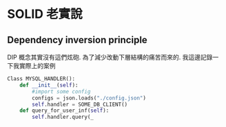 # SOLID 老實說
## Dependency inversion principle
DIP 概念其實沒有這們炫砲. 為了減少改動下層結構的痛苦而來的. 我這邊記錄一下我實際上的案例
```python
Class MYSQL_HANDLER():
	def __init__(self):
		#import some config
		configs = json.loads("./config.json")
		self.handler = SOME_DB_CLIENT()
	def query_for_user_inf(self):
		self.handler.query(_
	
```
<!--stackedit_data:
eyJoaXN0b3J5IjpbLTEzMjM4NzMyNzEsLTE5ODIzMzk0MzFdfQ
==
-->